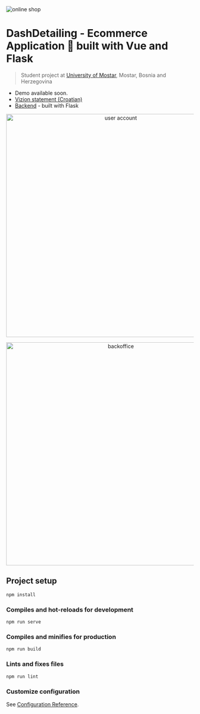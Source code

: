 <img src="https://user-images.githubusercontent.com/57301167/116810896-9a511e80-ab46-11eb-8920-b07edb0dab05.png" alt="online shop">

# DashDetailing - Ecommerce Application 🛒 built with Vue and Flask
> Student project at [University of Mostar](https://www.sum.ba/en), Mostar, Bosnia and Herzegovina
- Demo available soon.
- [Vizion statement (Croatian)](https://docs.google.com/document/d/1JzsLHWfdC9LEyuukmeVUxToQmCsCsy9Hc-fkxp9aitw/edit?usp=sharing)
- [Backend](https://github.com/VjekoRezic/FlaskBackend) - built with Flask

<p align="center">
<img src="https://media.giphy.com/media/uLGIhUi4x7WqoTwBOR/giphy.gif" width="600" alt="user account">
</p>
<p align="center">
<img src="https://media.giphy.com/media/jKtVTfstW5xekPbG2j/giphy.gif" width="600" alt="backoffice">
</p>

## Project setup
```
npm install
```

### Compiles and hot-reloads for development
```
npm run serve
```

### Compiles and minifies for production
```
npm run build
```

### Lints and fixes files
```
npm run lint
```

### Customize configuration
See [Configuration Reference](https://cli.vuejs.org/config/).

